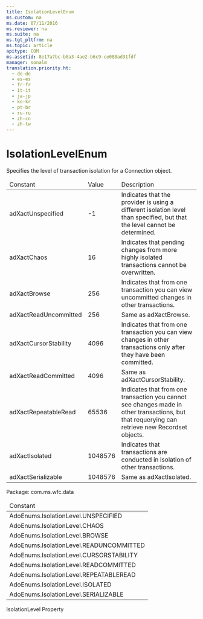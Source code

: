 ```yaml
---
title: IsolationLevelEnum
ms.custom: na
ms.date: 07/11/2016
ms.reviewer: na
ms.suite: na
ms.tgt_pltfrm: na
ms.topic: article
apitype: COM
ms.assetid: 8e17a7bc-b8a3-4ae2-b6c9-ce088ad31fdf
manager: sonalm
translation.priority.ht: 
  - de-de
  - es-es
  - fr-fr
  - it-it
  - ja-jp
  - ko-kr
  - pt-br
  - ru-ru
  - zh-cn
  - zh-tw
---
```

# IsolationLevelEnum
<?xml version="1.0" encoding="utf-8"?>
<developerReferenceWithoutSyntaxDocument xmlns="http://ddue.schemas.microsoft.com/authoring/2003/5" xmlns:xlink="http://www.w3.org/1999/xlink" xmlns:xsi="http://www.w3.org/2001/XMLSchema-instance" xsi:schemaLocation="http://ddue.schemas.microsoft.com/authoring/2003/5 http://dduestorage.blob.core.windows.net/ddueschema/developer.xsd">
  <introduction>
    <para>Specifies the level of transaction isolation for a <legacyLink xlink:href="ef6b1824-5b12-43db-89d7-8f3d13896d4d">Connection</legacyLink> object.</para>
    <table xmlns:caps="http://schemas.microsoft.com/build/caps/2013/11">
      <thead>
        <tr>
          <TD>
            <para>Constant</para>
          </TD>
          <TD>
            <para>Value</para>
          </TD>
          <TD>
            <para>Description</para>
          </TD>
        </tr>
      </thead>
      <tbody>
        <tr>
          <TD>
            <para>
              <legacyBold>adXactUnspecified</legacyBold>
            </para>
          </TD>
          <TD>
            <para>-1</para>
          </TD>
          <TD>
            <para>Indicates that the provider is using a different isolation level than specified, but that the level cannot be determined.</para>
          </TD>
        </tr>
        <tr>
          <TD>
            <para>
              <legacyBold>adXactChaos</legacyBold>
            </para>
          </TD>
          <TD>
            <para>16</para>
          </TD>
          <TD>
            <para>Indicates that pending changes from more highly isolated transactions cannot be overwritten.</para>
          </TD>
        </tr>
        <tr>
          <TD>
            <para>
              <legacyBold>adXactBrowse</legacyBold>
            </para>
          </TD>
          <TD>
            <para>256</para>
          </TD>
          <TD>
            <para>Indicates that from one transaction you can view uncommitted changes in other transactions.</para>
          </TD>
        </tr>
        <tr>
          <TD>
            <para>
              <legacyBold>adXactReadUncommitted</legacyBold>
            </para>
          </TD>
          <TD>
            <para>256</para>
          </TD>
          <TD>
            <para>Same as <legacyBold>adXactBrowse</legacyBold>.</para>
          </TD>
        </tr>
        <tr>
          <TD>
            <para>
              <legacyBold>adXactCursorStability</legacyBold>
            </para>
          </TD>
          <TD>
            <para>4096</para>
          </TD>
          <TD>
            <para>Indicates that from one transaction you can view changes in other transactions only after they have been committed.</para>
          </TD>
        </tr>
        <tr>
          <TD>
            <para>
              <legacyBold>adXactReadCommitted</legacyBold>
            </para>
          </TD>
          <TD>
            <para>4096</para>
          </TD>
          <TD>
            <para>Same as <legacyBold>adXactCursorStability</legacyBold>.</para>
          </TD>
        </tr>
        <tr>
          <TD>
            <para>
              <legacyBold>adXactRepeatableRead</legacyBold>
            </para>
          </TD>
          <TD>
            <para>65536</para>
          </TD>
          <TD>
            <para>Indicates that from one transaction you cannot see changes made in other transactions, but that requerying can retrieve new <legacyBold>Recordset</legacyBold> objects.</para>
          </TD>
        </tr>
        <tr>
          <TD>
            <para>
              <legacyBold>adXactIsolated</legacyBold>
            </para>
          </TD>
          <TD>
            <para>1048576</para>
          </TD>
          <TD>
            <para>Indicates that transactions are conducted in isolation of other transactions.</para>
          </TD>
        </tr>
        <tr>
          <TD>
            <para>
              <legacyBold>adXactSerializable</legacyBold>
            </para>
          </TD>
          <TD>
            <para>1048576</para>
          </TD>
          <TD>
            <para>Same as <legacyBold>adXactIsolated</legacyBold>.</para>
          </TD>
        </tr>
      </tbody>
    </table>
  </introduction>
  <section>
    <title>ADO/WFC Equivalent</title>
    <content>
      <para>Package: <legacyBold>com.ms.wfc.data</legacyBold></para>
      <table xmlns:caps="http://schemas.microsoft.com/build/caps/2013/11">
        <thead>
          <tr>
            <TD>
              <para>Constant</para>
            </TD>
          </tr>
        </thead>
        <tbody>
          <tr>
            <TD>
              <para>AdoEnums.IsolationLevel.UNSPECIFIED</para>
            </TD>
          </tr>
          <tr>
            <TD>
              <para>AdoEnums.IsolationLevel.CHAOS</para>
            </TD>
          </tr>
          <tr>
            <TD>
              <para>AdoEnums.IsolationLevel.BROWSE</para>
            </TD>
          </tr>
          <tr>
            <TD>
              <para>AdoEnums.IsolationLevel.READUNCOMMITTED</para>
            </TD>
          </tr>
          <tr>
            <TD>
              <para>AdoEnums.IsolationLevel.CURSORSTABILITY</para>
            </TD>
          </tr>
          <tr>
            <TD>
              <para>AdoEnums.IsolationLevel.READCOMMITTED</para>
            </TD>
          </tr>
          <tr>
            <TD>
              <para>AdoEnums.IsolationLevel.REPEATABLEREAD</para>
            </TD>
          </tr>
          <tr>
            <TD>
              <para>AdoEnums.IsolationLevel.ISOLATED</para>
            </TD>
          </tr>
          <tr>
            <TD>
              <para>AdoEnums.IsolationLevel.SERIALIZABLE</para>
            </TD>
          </tr>
        </tbody>
      </table>
    </content>
  </section>
  <section>
    <title>Applies To</title>
    <content>
      <para>
        <link xlink:href="ea84e4b2-fbf2-4eef-b9ce-796b22e21800">IsolationLevel Property</link>
      </para>
    </content>
  </section>
  <relatedTopics />
</developerReferenceWithoutSyntaxDocument>